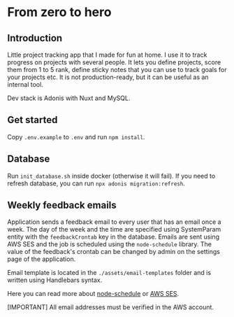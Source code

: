 # From zero to hero

## Introduction

Little project tracking app that I made for fun at home. I use it to track progress on projects with several people.
It lets you define projects, score them from 1 to 5 rank, define sticky notes that you can use to track goals for your projects etc. It is not production-ready, but it can be useful as an internal tool.

Dev stack is Adonis with Nuxt and MySQL.

## Get started

Copy `.env.example` to `.env` and run `npm install`.

## Database

Run `init_database.sh` inside docker (otherwise it will fail).
If you need to refresh database, you can run `npx adonis migration:refresh`.

## Weekly feedback emails

Application sends a feedback email to every user that has an email once a week. The day of the week and the time are specified
using SystemParam entity with the `feedbackCrontab` key in the database. Emails are sent using AWS SES and the job is scheduled using 
the `node-schedule` library. The value of the feedback's crontab can be changed by admin on the settings page of the application.

Email template is located in the `./assets/email-templates` folder and is written using Handlebars syntax.

Here you can read more about [node-schedule](https://www.npmjs.com/package/node-schedule) or [AWS SES](https://aws.amazon.com/ses/).

[IMPORTANT] All email addresses must be verified in the AWS account. 
